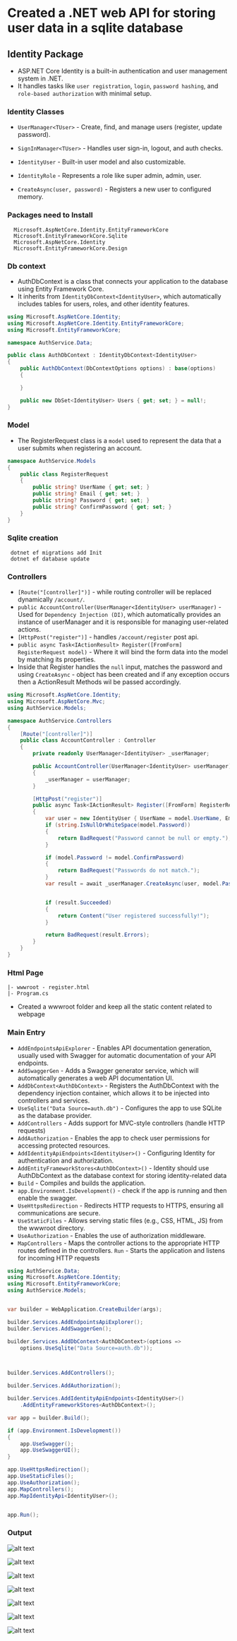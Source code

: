 # Created a .NET web API for storing user data in a sqlite database

## Identity Package

- ASP.NET Core Identity is a built-in authentication and user management system in .NET.
- It handles tasks like `user registration`, `login`, `password hashing`, and `role-based authorization` with minimal setup.

### Identity Classes

- `UserManager<TUser>` - Create, find, and manage users (register, update password).

- `SignInManager<TUser>` - Handles user sign-in, logout, and auth checks.

- `IdentityUser` - Built-in user model and also customizable.

- `IdentityRole` - Represents a role like super admin, admin, user.

- `CreateAsync(user, password)` - Registers a new user to configured memory.

### Packages need to Install

```plaintext
  Microsoft.AspNetCore.Identity.EntityFrameworkCore
  Microsoft.EntityFrameworkCore.Sqlite
  Microsoft.AspNetCore.Identity
  Microsoft.EntityFrameworkCore.Design
```

### Db context

- AuthDbContext is a class that connects your application to the database using Entity Framework Core.
- It inherits from `IdentityDbContext<IdentityUser>`, which automatically includes tables for users, roles, and other identity features.

```c#
using Microsoft.AspNetCore.Identity;
using Microsoft.AspNetCore.Identity.EntityFrameworkCore;
using Microsoft.EntityFrameworkCore;

namespace AuthService.Data;

public class AuthDbContext : IdentityDbContext<IdentityUser>
{
    public AuthDbContext(DbContextOptions options) : base(options)
    {

    }

    public new DbSet<IdentityUser> Users { get; set; } = null!;
}
```

### Model

- The RegisterRequest class is a `model` used to represent the data that a user submits when registering an account.

```c#
namespace AuthService.Models
{
    public class RegisterRequest
    {
        public string? UserName { get; set; }
        public string? Email { get; set; }
        public string? Password { get; set; }
        public string? ConfirmPassword { get; set; }
    }
}
```

### Sqlite creation

```plaintext
 dotnet ef migrations add Init
 dotnet ef database update
```

### Controllers

- `[Route("[controller]")]` - while routing controller will be replaced dynamically `/account/`.
- `public AccountController(UserManager<IdentityUser> userManager)` - Used for `Dependency Injection (DI)`, which automatically provides an instance of userManager and it is responsible for managing user-related actions.
- `[HttpPost("register")]` - handles `/account/register` post api.
- `public async Task<IActionResult> Register([FromForm] RegisterRequest model)` - Where it will bind the form data into the model by matching its properties.
- Inside that Register handles the `null` input, matches the password and using `CreateAsync` - object has been created and if any exception occurs then a ActionResult Methods wil be passed accordingly.

```c#
using Microsoft.AspNetCore.Identity;
using Microsoft.AspNetCore.Mvc;
using AuthService.Models;

namespace AuthService.Controllers
{
    [Route("[controller]")]
    public class AccountController : Controller
    {
        private readonly UserManager<IdentityUser> _userManager;

        public AccountController(UserManager<IdentityUser> userManager)
        {
            _userManager = userManager;
        }

        [HttpPost("register")]
        public async Task<IActionResult> Register([FromForm] RegisterRequest model)
        {
            var user = new IdentityUser { UserName = model.UserName, Email = model.Email };
            if (string.IsNullOrWhiteSpace(model.Password))
            {
                return BadRequest("Password cannot be null or empty.");
            }

            if (model.Password != model.ConfirmPassword)
            {
                return BadRequest("Passwords do not match.");
            }
            var result = await _userManager.CreateAsync(user, model.Password);


            if (result.Succeeded)
            {
                return Content("User registered successfully!");
            }

            return BadRequest(result.Errors);
        }
    }
}
```

### Html Page

```plaintext
|- wwwroot - register.html
|- Program.cs
```

- Created a wwwroot folder and keep all the static content related to webpage

### Main Entry

- `AddEndpointsApiExplorer` - Enables  API documentation generation, usually used with Swagger for automatic documentation of your API endpoints.
- `AddSwaggerGen` - Adds a Swagger generator service, which will automatically generates a web API documentation UI.
- `AddDbContext<AuthDbContext>` - Registers the AuthDbContext with the dependency injection container, which allows it to be injected into controllers and services.
- `UseSqlite("Data Source=auth.db")` - Configures the app to use SQLite as the database provider.
- `AddControllers` - Adds support for MVC-style controllers (handle HTTP requests)
- `AddAuthorization` - Enables the app to check user permissions for accessing protected resources.
- `AddIdentityApiEndpoints<IdentityUser>()` - Configuring Identity for authentication and authorization.
- `AddEntityFrameworkStores<AuthDbContext>()` - Identity should use AuthDbContext as the database context for storing identity-related data
- `Build` - Compiles and builds the application.
- `app.Environment.IsDevelopment()` - check if the app is running and then enable the swagger.
- `UseHttpsRedirection` - Redirects HTTP requests to HTTPS, ensuring all communications are secure.
- `UseStaticFiles` - Allows serving static files (e.g., CSS, HTML, JS) from the wwwroot directory.
- `UseAuthorization` - Enables the use of authorization middleware.
- `MapControllers` - Maps the controller actions to the appropriate HTTP routes defined in the controllers.
`Run` - Starts the application and listens for incoming HTTP requests

```c#
using AuthService.Data;
using Microsoft.AspNetCore.Identity;
using Microsoft.EntityFrameworkCore;
using AuthService.Models;


var builder = WebApplication.CreateBuilder(args);

builder.Services.AddEndpointsApiExplorer();
builder.Services.AddSwaggerGen();

builder.Services.AddDbContext<AuthDbContext>(options =>
    options.UseSqlite("Data Source=auth.db"));



builder.Services.AddControllers();

builder.Services.AddAuthorization();

builder.Services.AddIdentityApiEndpoints<IdentityUser>()
    .AddEntityFrameworkStores<AuthDbContext>();

var app = builder.Build();

if (app.Environment.IsDevelopment())
{
    app.UseSwagger();
    app.UseSwaggerUI();
}

app.UseHttpsRedirection();
app.UseStaticFiles();
app.UseAuthorization();
app.MapControllers();
app.MapIdentityApi<IdentityUser>();


app.Run();


```

### Output

![alt text](./assets/O1.png)

![alt text](./assets/O2.png)

![alt text](./assets/O3.png)

![alt text](./assets/O4.png)

![alt text](./assets/O5.png)

![alt text](./assets/O6.png)

![alt text](./assets/O7.png)


